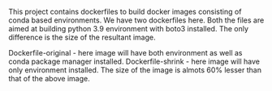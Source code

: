 This project contains dockerfiles to build docker images consisting of conda based environments. We have two dockerfiles here. Both the files are aimed at building python 3.9 environment with boto3 installed. The only difference is the size of the resultant image.

Dockerfile-original - here image will have both environment as well as conda package manager installed.
Dockerfile-shrink - here image will have only environment installed. The size of the image is almots 60% lesser than that of the above image.
